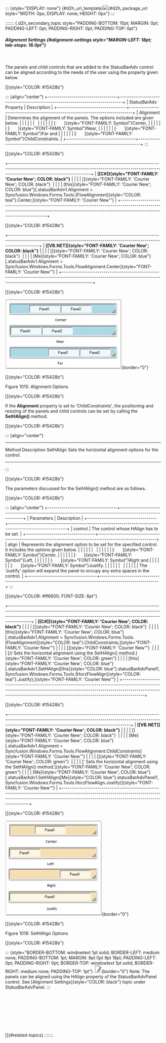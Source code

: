 ::: {style="DISPLAY: none"}
[](ms-xhelp:///?Id=d2h_url_template){#d2h_url_template}![](!package_url!){#d2h_package_url style="WIDTH: 0px; DISPLAY: none; HEIGHT: 0px"}
:::

::::::: {.d2h_secondary_topic style="PADDING-BOTTOM: 10pt; MARGIN: 0pt; PADDING-LEFT: 0pt; PADDING-RIGHT: 0pt; PADDING-TOP: 0pt"}
##### Alignment Settings {#alignment-settings style="MARGIN-LEFT: 18pt; tab-stops: 18.0pt"}

 

The panels and child controls that are added to the StatusBarAdv control can be aligned according to the needs of the user using the property given below.

[]{style="COLOR: #15428b"} 

::: {align="center"}
+-----------------------------------+-------------------------------------------------------------------------------+
| StatusBarAdv Property             | Description                                                                   |
+-----------------------------------+-------------------------------------------------------------------------------+
| Alignment                         | Determines the alignment of the panels. The options included are given below. |
|                                   |                                                                               |
|                                   |                                                                               |
|                                   |                                                                               |
|                                   | [·      ]{style="FONT-FAMILY: Symbol"}Center,                                 |
|                                   |                                                                               |
|                                   | [·      ]{style="FONT-FAMILY: Symbol"}Near,                                   |
|                                   |                                                                               |
|                                   | [·      ]{style="FONT-FAMILY: Symbol"}Far and                                 |
|                                   |                                                                               |
|                                   | [·      ]{style="FONT-FAMILY: Symbol"}ChildConstraints.                       |
+-----------------------------------+-------------------------------------------------------------------------------+
:::

[]{style="COLOR: #15428b"} 

+-----------------------------------------------------------------------------------------------------------------------------------------------------------------------------------------------------+
| **[\[C#\]]{style="FONT-FAMILY: 'Courier New'; COLOR: black"}**                                                                                                                                      |
|                                                                                                                                                                                                     |
| []{style="FONT-FAMILY: 'Courier New'; COLOR: black"}                                                                                                                                                |
|                                                                                                                                                                                                     |
| [this]{style="FONT-FAMILY: 'Courier New'; COLOR: blue"}[.statusBarAdv1.Alignment = Syncfusion.Windows.Forms.Tools.[FlowAlignment]{style="COLOR: teal"}.Center;]{style="FONT-FAMILY: 'Courier New'"} |
+-----------------------------------------------------------------------------------------------------------------------------------------------------------------------------------------------------+

[]{style="COLOR: #15428b"} 

+---------------------------------------------------------------------------------------------------------------------------------------------------------------------------+
| **[\[VB.NET\]]{style="FONT-FAMILY: 'Courier New'; COLOR: black"}**                                                                                                        |
|                                                                                                                                                                           |
| []{style="FONT-FAMILY: 'Courier New'; COLOR: black"}                                                                                                                      |
|                                                                                                                                                                           |
| [Me]{style="FONT-FAMILY: 'Courier New'; COLOR: blue"}[.statusBarAdv1.Alignment = Syncfusion.Windows.Forms.Tools.FlowAlignment.Center]{style="FONT-FAMILY: 'Courier New'"} |
+---------------------------------------------------------------------------------------------------------------------------------------------------------------------------+

[]{style="COLOR: #15428b"} 

![](ImagesExt/image76_995.jpg){border="0"}

[]{style="COLOR: #15428b"} 

Figure 1015: Alignment Options

[]{style="COLOR: #15428b"} 

If the **Alignment** property is set to \'ChildConstraints\', the positioning and resizing of the panels and child controls can be set by calling the **SetHAlign()** method.

[]{style="COLOR: #15428b"} 

::: {align="center"}
  ----------- --------------------------------------------------------
  Method      Description
  SetHAlign   Sets the horizontal alignment options for the control.
  ----------- --------------------------------------------------------
:::

[]{style="COLOR: #15428b"} 

The parameters discussed for the SetHAlign() method are as follows.

[]{style="COLOR: #15428b"} 

::: {align="center"}
+-----------------------------------+-----------------------------------------------------------------------------------------------------------+
| Parameters                        | Description                                                                                               |
+-----------------------------------+-----------------------------------------------------------------------------------------------------------+
| control                           | The control whose HAlign has to be set.                                                                   |
+-----------------------------------+-----------------------------------------------------------------------------------------------------------+
| align                             | Represents the alignment option to be set for the specified control. It includes the options given below. |
|                                   |                                                                                                           |
|                                   |                                                                                                           |
|                                   |                                                                                                           |
|                                   | [·      ]{style="FONT-FAMILY: Symbol"}Center,                                                             |
|                                   |                                                                                                           |
|                                   | [·      ]{style="FONT-FAMILY: Symbol"}Left,                                                               |
|                                   |                                                                                                           |
|                                   | [·      ]{style="FONT-FAMILY: Symbol"}Right and                                                           |
|                                   |                                                                                                           |
|                                   | [·      ]{style="FONT-FAMILY: Symbol"}Justify.                                                            |
|                                   |                                                                                                           |
|                                   |                                                                                                           |
|                                   |                                                                                                           |
|                                   | The \'Justify\' option will expand the panel to occupy any extra spaces in the control.                   |
+-----------------------------------+-----------------------------------------------------------------------------------------------------------+
:::

[]{style="COLOR: #ff6600; FONT-SIZE: 8pt"} 

+-----------------------------------------------------------------------------------------------------------------------------------------------------------------------------------------------------------------------------------------------------+
| **[\[C#\]]{style="FONT-FAMILY: 'Courier New'; COLOR: black"}**                                                                                                                                                                                      |
|                                                                                                                                                                                                                                                     |
| []{style="FONT-FAMILY: 'Courier New'; COLOR: black"}                                                                                                                                                                                                |
|                                                                                                                                                                                                                                                     |
| [this]{style="FONT-FAMILY: 'Courier New'; COLOR: blue"}[.statusBarAdv1.Alignment = Syncfusion.Windows.Forms.Tools.[FlowAlignment]{style="COLOR: teal"}.ChildConstraints;]{style="FONT-FAMILY: 'Courier New'"}                                       |
|                                                                                                                                                                                                                                                     |
| []{style="FONT-FAMILY: 'Courier New'"}                                                                                                                                                                                                              |
|                                                                                                                                                                                                                                                     |
| [// Sets the horizontal alignment using the SetHAlign() method.]{style="FONT-FAMILY: 'Courier New'; COLOR: green"}                                                                                                                                  |
|                                                                                                                                                                                                                                                     |
| [this]{style="FONT-FAMILY: 'Courier New'; COLOR: blue"}[.statusBarAdv1.SetHAlign([this]{style="COLOR: blue"}.statusBarAdvPanel1, Syncfusion.Windows.Forms.Tools.[HorzFlowAlign]{style="COLOR: teal"}.Justify);]{style="FONT-FAMILY: 'Courier New'"} |
+-----------------------------------------------------------------------------------------------------------------------------------------------------------------------------------------------------------------------------------------------------+

[]{style="COLOR: #15428b"} 

+-------------------------------------------------------------------------------------------------------------------------------------------------------------------------------------------------------------------------+
| **[\[VB.NET\]]{style="FONT-FAMILY: 'Courier New'; COLOR: black"}**                                                                                                                                                      |
|                                                                                                                                                                                                                         |
| []{style="FONT-FAMILY: 'Courier New'; COLOR: black"}                                                                                                                                                                    |
|                                                                                                                                                                                                                         |
| [Me]{style="FONT-FAMILY: 'Courier New'; COLOR: blue"}[.statusBarAdv1.Alignment = Syncfusion.Windows.Forms.Tools.FlowAlignment.ChildConstraints]{style="FONT-FAMILY: 'Courier New'"}                                     |
|                                                                                                                                                                                                                         |
| []{style="FONT-FAMILY: 'Courier New'; COLOR: green"}                                                                                                                                                                    |
|                                                                                                                                                                                                                         |
| [\' Sets the horizontal alignment using the SetHAlign() method.]{style="FONT-FAMILY: 'Courier New'; COLOR: green"}                                                                                                      |
|                                                                                                                                                                                                                         |
| [Me]{style="FONT-FAMILY: 'Courier New'; COLOR: blue"}[.statusBarAdv1.SetHAlign([Me]{style="COLOR: blue"}.statusBarAdvPanel1, Syncfusion.Windows.Forms.Tools.HorzFlowAlign.Justify)]{style="FONT-FAMILY: 'Courier New'"} |
+-------------------------------------------------------------------------------------------------------------------------------------------------------------------------------------------------------------------------+

[]{style="COLOR: #15428b"} 

![](ImagesExt/image76_996.jpg){border="0"}

[]{style="COLOR: #15428b"} 

Figure 1016: SetHAlign Options

[]{style="COLOR: #15428b"} 

::: {style="BORDER-BOTTOM: windowtext 1pt solid; BORDER-LEFT: medium none; PADDING-BOTTOM: 1pt; MARGIN: 9pt 0pt 9pt 18pt; PADDING-LEFT: 0pt; PADDING-RIGHT: 0pt; BORDER-TOP: windowtext 1pt solid; BORDER-RIGHT: medium none; PADDING-TOP: 1pt"}
![](ImagesExt/image76_1.jpg){border="0"} Note: The panels can be aligned using the HAlign property of the StatusBarAdvPanel control. See [Alignment Settings]{style="COLOR: black"} topic under StatusBarAdvPanel.
:::

 

 

 

 

[]{#related-topics}
:::::::

